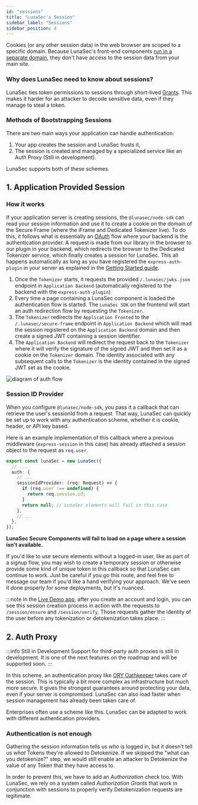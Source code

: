 ```yaml
---
id: "sessions"
title: "LunaSec's Session"
sidebar_label: "Sessions"
sidebar_position: 4
---
```

<!--
  ~ Copyright by LunaSec (owned by Refinery Labs, Inc)
  ~
  ~ Licensed under the Creative Commons Attribution-ShareAlike 4.0 International
  ~ (the "License"); you may not use this file except in compliance with the
  ~ License. You may obtain a copy of the License at
  ~
  ~ https://creativecommons.org/licenses/by-sa/4.0/legalcode
  ~
  ~ See the License for the specific language governing permissions and
  ~ limitations under the License.
  ~
-->

Cookies (or any other session data) in the web browser are scoped to a specific domain. 
Because LunaSec's front-end components [run in a separate domain](/pages/how-it-works/secure-components), they don't have access to the session data from your main site. 

### Why does LunaSec need to know about sessions?

LunaSec ties token permissions to sessions through short-lived [Grants](/pages/how-it-works/grants). 
This makes it harder for an attacker to decode sensitive data, even if they manage to steal a token.

### Methods of Bootstrapping Sessions

There are two main ways your application can handle authentication:
1. Your app creates the session and LunaSec trusts it,
2. The session is created and managed by a specialized service like an Auth Proxy (Still in development).

LunaSec supports both of these schemes.

## 1. Application Provided Session

### How it works

If your application server is creating sessions, the `@lunasec/node-sdk` can read your session information and use it to
create a cookie on the domain of the Secure Frame (where the iFrame and Dedicated Tokenizer live). To do this, it follows what is
essentially an [OAuth](https://en.wikipedia.org/wiki/OAuth) flow where your backend is the authentication provider. 
A request is made from our library in the browser to our plugin in your backend,
which redirects the browser to the Dedicated Tokenizer service, which finally creates a session for LunaSec.  This all happens 
automatically as long as you have registered the `express-auth-plugin` in your server as explained in the [Getting Started guide](/pages/getting-started/dedicated-tokenizer/backend-setup).

1. Once the `Tokenizer` starts, it requests the provided `/.lunasec/jwks.json` endpoint in `Application Backend`
   (automatically registered to the backend with the `express-auth-plugin`)
2. Every time a page containing a LunaSec component is loaded the authentication flow is started.
   The `LunaSec SDK` on the frontend will start an auth redirection flow by requesting the `Tokenizer`.
3. The `Tokenizer` redirects the `Application Fronted` to the `/.lunasec/secure-frame` endpoint in `Application Backend`
   which will read the session registered on the `Application Backend` domain and then create a signed JWT containing
   a session identifier.
4. The `Application Backend` will redirect the request back to the `Tokenizer` where it will verify the signature of the
   signed JWT and then set it as a cookie on the `Tokenizer` domain. The identity associated with any subsequent calls
   to the `Tokenizer` is the identity contained in the signed JWT set as the cookie.

![diagram of auth flow](/img/auth-flow-diagram.svg)

### Session ID Provider 
When you configure `@lunasec/node-sdk`, you pass it a callback that can retrieve the user's sessionId from a request. 
That way, LunaSec can quickly be set up to work with any authentication scheme, whether it is cookie, header, or API key based.  

Here is an example implementation of this callback where a previous middleware (`express-session` in this case) has already attached
a session object to the request as `req.user`.

```typescript
export const lunaSec = new LunaSec({
  // ...
  auth: {
    // ...
    sessionIdProvider: (req: Request) => {
      if (req.user !== undefined) {
        return req.session.id;
      }
      return null; // LunaSec elements will fail in this case
    },
    // ...
  },
});
```

**LunaSec Secure Components will fail to load on a page where a session isn't available.**

If you'd like to use secure elements without a logged-in user,
like as part of a signup flow, you may wish to create a temporary session or otherwise provide
some kind of unique token in this callback so that LunaSec can continue to work. Just be careful if you go this route,
and feel free to message our team if you'd like a hand verifying your approach. We've seen it done properly for some
deployments, but it's nuanced.

:::note
In the [Live Demo app](https://app.lunasec.dev/), after you create an account and login, you can see this session
creation process in action with the requests to `/session/ensure` and `/session/verify`. Those requests gather the identity 
of the user before any tokenization or detokenization takes place.
:::

## 2. Auth Proxy
:::info Still in Development
Support for third-party auth proxies is still in development.  It is one of the next features on the roadmap and will be
supported soon. 
:::

In this scheme, an authentication proxy like [ORY Oathkeeper](https://www.ory.sh/oathkeeper/docs/) takes care of the session.
This is typically a bit more complex as infrastructure but
much more secure. It gives the strongest guarantees around protecting your data, even if your server is compromised. LunaSec can also load faster 
when session management has already been taken care of.

Enterprises often use a scheme like this.  LunaSec can be adapted to work with different authentication providers.

### Authentication is not enough

Gathering the session information tells us _who_ is logged in, but it doesn't tell us _what_ Tokens they're allowed to
Detokenize. If we skipped the "what can you detokenize?" step, we would still enable an attacker to Detokenize the value
of any Token that they have access to.

In order to prevent this, we have to add an _Authorization_ check too. With LunaSec, we rely on a system called
_Authorization Grants_ that work in conjunction with sessions to properly verify Detokenization requests are legitimate.



<!---
:::tip
LunaSec recommends all users adopt this scheme when possible.  It is more secure against attacks that compromise your 
backend. It also allows LunaSec to load and work more quickly and reliably, on the frontend, because it is not doing 
any session management redirects. That's especially important for users with slow internet connections.
:::
--->
